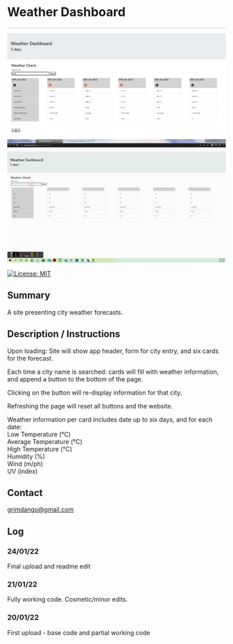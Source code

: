 # Weather Dashboard

![alt text](assets/images/sample.jpg)
![alt text](assets/images/sample.gif)

[![License: MIT](https://img.shields.io/badge/License-MIT-yellow.svg)](https://opensource.org/licenses/MIT)

## Summary
A site presenting city weather forecasts.

## Description / Instructions
Upon loading: Site will show app header, form for city entry, and six cards for the forecast. 

Each time a city name is searched: cards will fill with weather information, and append a button to the bottom of the page.

Clicking on the button will re-display information for that city.

Refreshing the page will reset all buttons and the website. 

Weather information per card includes date up to six days, and for each date: <br>
Low Temperature (°C) <br>
Average Temperature (°C) <br>
High Temperature (°C) <br>
Humidity (%) <br>
Wind (m/ph) <br>
UV (index) <br>

## Contact
grimdango@gmail.com

## Log 
### 24/01/22
Final upload and readme edit

### 21/01/22
Fully working code. Cosmetic/minor edits. 

### 20/01/22
First upload - base code and partial working code

   

